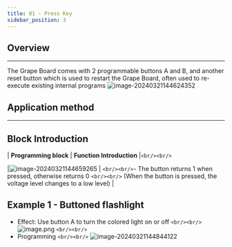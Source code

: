 ```yaml
---
title: 01 - Press Key
sidebar_position: 3
---
```

## Overview

---

The Grape Board comes with 2 programmable buttons A and B, and another reset button which is used to restart the Grape Board, often used to re-execute existing internal programs
![image-20240321144624352](https://learn.kittenbot.cn/2024md_pic/image-20240321144624352.png)

## Application method

---

## Block Introduction

| **Programming block** | **Function Introduction** |`<br/><br/>`

|![image-20240321144659265](https://learn.kittenbot.cn/2024md_pic/image-20240321144659265.png) | `<br/><br/>`- The button returns 1 when pressed, otherwise returns 0 `<br/><br/>`
(When the button is pressed, the voltage level changes to a low level) |

## Example 1 - Buttoned flashlight

- Effect: Use button A to turn the colored light on or off `<br/><br/>`
  ![image.png](https://learn.kittenbot.cn/2024md_pic/1670299564624-37cbaa4d-f25d-43dd-8aeb-e060a8b1ca68.png) `<br/><br/>`
- Programming `<br/><br/>`
  ![image-20240321144844122](https://learn.kittenbot.cn/2024md_pic/image-20240321144844122.png)
